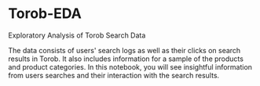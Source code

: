 # Torob-EDA
Exploratory Analysis of Torob Search Data


The data consists of users' search logs as well as their clicks on search results in Torob. It also includes information for a sample of the products and product categories. In this notebook, you will see insightful information from users searches and their interaction with the search results.
